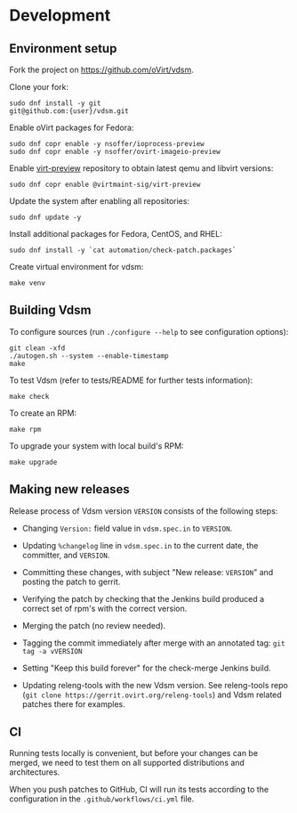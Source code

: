 # Development

## Environment setup

Fork the project on https://github.com/oVirt/vdsm.

Clone your fork:

    sudo dnf install -y git
    git@github.com:{user}/vdsm.git

Enable oVirt packages for Fedora:

    sudo dnf copr enable -y nsoffer/ioprocess-preview
    sudo dnf copr enable -y nsoffer/ovirt-imageio-preview

Enable
[virt-preview](https://copr.fedorainfracloud.org/coprs/g/virtmaint-sig/virt-preview/)
repository to obtain latest qemu and libvirt versions:

    sudo dnf copr enable @virtmaint-sig/virt-preview

Update the system after enabling all repositories:

    sudo dnf update -y

Install additional packages for Fedora, CentOS, and RHEL:

    sudo dnf install -y `cat automation/check-patch.packages`

Create virtual environment for vdsm:

    make venv


## Building Vdsm

To configure sources (run `./configure --help` to see configuration options):

    git clean -xfd
    ./autogen.sh --system --enable-timestamp
    make

To test Vdsm (refer to tests/README for further tests information):

    make check

To create an RPM:

    make rpm

To upgrade your system with local build's RPM:

    make upgrade


## Making new releases

Release process of Vdsm version `VERSION` consists of the following
steps:

- Changing `Version:` field value in `vdsm.spec.in` to `VERSION`.

- Updating `%changelog` line in `vdsm.spec.in` to the current date,
  the committer, and `VERSION`.

- Committing these changes, with subject "New release: `VERSION`" and
  posting the patch to gerrit.

- Verifying the patch by checking that the Jenkins build produced a
  correct set of rpm's with the correct version.

- Merging the patch (no review needed).

- Tagging the commit immediately after merge with an annotated tag:
  `git tag -a vVERSION`

- Setting "Keep this build forever" for the check-merge Jenkins build.

- Updating releng-tools with the new Vdsm version.  See releng-tools
  repo (`git clone https://gerrit.ovirt.org/releng-tools`) and Vdsm
  related patches there for examples.


## CI

Running tests locally is convenient, but before your changes can be
merged, we need to test them on all supported distributions and
architectures.

When you push patches to GitHub, CI will run its tests according to the
configuration in the `.github/workflows/ci.yml` file.